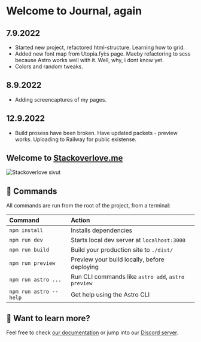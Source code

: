 # Welcome to Journal, again

## 7.9.2022

- Started new project, refactored html-structure. Learning how to grid.
- Added new font map from Utopia.fyi:s page. Maeby refactoring to scss because Astro works well with it. Well, why, i dont know yet.
- Colors and random tweaks.

## 8.9.2022

- Adding screencaptures of my pages.

## 12.9.2022

- Build prosess have been broken. Have updated packets - preview works. Uploading to Railway for public existense.

## Welcome to [Stackoverlove.me](https://Stackoverlove.me)

![Stackoverlove sivut](https://repository-images.githubusercontent.com/533493547/b738aac1-df2d-401c-8b3d-a82c65397b23)

## 🧞 Commands

All commands are run from the root of the project, from a terminal:

| Command                | Action                                             |
| :--------------------- | :------------------------------------------------- |
| `npm install`          | Installs dependencies                              |
| `npm run dev`          | Starts local dev server at `localhost:3000`        |
| `npm run build`        | Build your production site to `./dist/`            |
| `npm run preview`      | Preview your build locally, before deploying       |
| `npm run astro ...`    | Run CLI commands like `astro add`, `astro preview` |
| `npm run astro --help` | Get help using the Astro CLI                       |

## 👀 Want to learn more?

Feel free to check [our documentation](https://docs.astro.build) or jump into our [Discord server](https://astro.build/chat).
